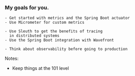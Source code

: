 ### My goals for you.
   
    - Get started with metrics and the Spring Boot actuator
    - Use Micrometer for custom metrics
    
    - Use Sleuth to get the benefits of tracing
      in distributed systems
    - Use the Spring Boot integration with Wavefront
    
    - Think about observability before going to production

Notes:
- Keep things at the 101 level